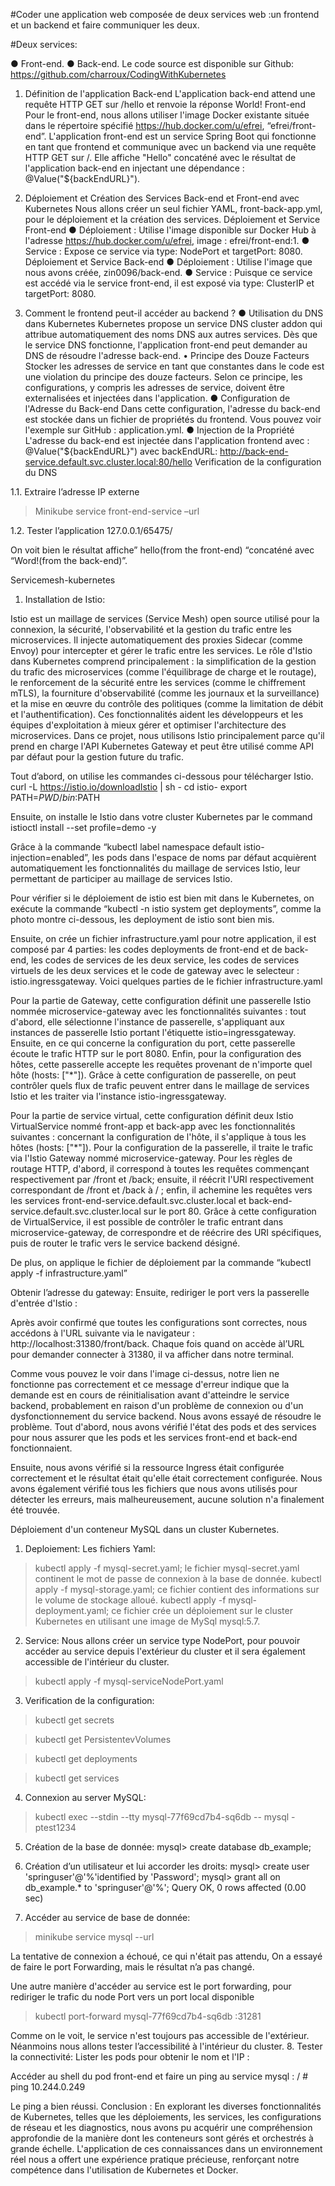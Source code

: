 #Coder une application web composée de deux services web :un frontend et un backend et faire communiquer les deux.

#Deux services:

●	Front-end.
●	Back-end.
Le code source est disponible sur Github:
https://github.com/charroux/CodingWithKubernetes

1.	Définition de l'application
Back-end
L'application back-end attend une requête HTTP GET sur /hello et renvoie la réponse World!
Front-end
Pour le front-end, nous allons utiliser l'image Docker existante située dans le répertoire spécifié https://hub.docker.com/u/efrei, “efrei/front-end”.
L'application front-end est un service Spring Boot qui fonctionne en tant que frontend et communique avec un backend via une requête HTTP GET sur /. Elle affiche "Hello" concaténé avec le résultat de l'application back-end en injectant une dépendance : @Value("${backEndURL}").
2.	Déploiement et Création des Services Back-end et Front-end avec Kubernetes
Nous allons créer un seul fichier YAML, front-back-app.yml, pour le déploiement et la création des services.
Déploiement et Service Front-end
●	Déploiement : Utilise l'image disponible sur Docker Hub à l'adresse https://hub.docker.com/u/efrei, image : efrei/front-end:1.
●	Service : Expose ce service via type: NodePort et targetPort: 8080.
Déploiement et Service Back-end
●	Déploiement : Utilise l'image que nous avons créée, zin0096/back-end.
●	Service : Puisque ce service est accédé via le service front-end, il est exposé via type: ClusterIP et targetPort: 8080.

 
3.	Comment le frontend peut-il accéder au backend ?
●	Utilisation du DNS dans Kubernetes
Kubernetes propose un service DNS cluster addon qui attribue automatiquement des noms DNS aux autres services. Dès que le service DNS fonctionne, l'application front-end peut demander au DNS de résoudre l'adresse back-end.
•	Principe des Douze Facteurs
Stocker les adresses de service en tant que constantes dans le code est une violation du principe des douze facteurs. Selon ce principe, les configurations, y compris les adresses de service, doivent être externalisées et injectées dans l'application.
●	Configuration de l'Adresse du Back-end
Dans cette configuration, l'adresse du back-end est stockée dans un fichier de propriétés du frontend. Vous pouvez voir l'exemple sur GitHub : application.yml.
●	Injection de la Propriété
L'adresse du back-end est injectée dans l'application frontend avec :
@Value("${backEndURL}") avec 
backEndURL: http://back-end-service.default.svc.cluster.local:80/hello
Verification de la configuration du DNS

 
1.1.	Extraire l’adresse IP externe
>Minikube service front-end-service –url 
 
1.2.	Tester l’application
127.0.0.1/65475/
 
On voit bien le résultat affiche” hello(from the front-end) “concaténé avec “Word!(from the back-end)”.


Servicemesh-kubernetes
1.	Installation de Istio:

Istio est un maillage de services (Service Mesh) open source utilisé pour la connexion, la sécurité, l'observabilité et la gestion du trafic entre les microservices. Il injecte automatiquement des proxies Sidecar (comme Envoy) pour intercepter et gérer le trafic entre les services. 
Le rôle d'Istio dans Kubernetes comprend principalement : la simplification de la gestion du trafic des microservices (comme l'équilibrage de charge et le routage), le renforcement de la sécurité entre les services (comme le chiffrement mTLS), la fourniture d'observabilité (comme les journaux et la surveillance) et la mise en œuvre du contrôle des politiques (comme la limitation de débit et l'authentification). 
Ces fonctionnalités aident les développeurs et les équipes d'exploitation à mieux gérer et optimiser l'architecture des microservices.
Dans ce projet, nous utilisons Istio principalement parce qu'il prend en charge l'API Kubernetes Gateway et peut être utilisé comme API par défaut pour la gestion future du trafic.


Tout d’abord, on utilise les commandes ci-dessous pour télécharger Istio.
curl -L https://istio.io/downloadIstio | sh -
cd istio-<version>
export PATH=$PWD/bin:$PATH

Ensuite, on installe le Istio dans votre cluster Kubernetes par le command istioctl install --set profile=demo -y

Grâce à la commande “kubectl label namespace default istio-injection=enabled”, les pods dans l'espace de noms par défaut acquièrent automatiquement les fonctionnalités du maillage de services Istio, leur permettant de participer au maillage de services Istio. 

Pour vérifier si le déploiement de istio est bien mit dans le Kubernetes, on exécute la commande “kubectl -n istio system get deployments”, comme la photo montre ci-dessous, les deployment de istio sont bien mis.
 

Ensuite, on crée un fichier infrastructure.yaml pour notre application, il est composé par 4 parties: les codes deployments de front-end et de back-end, les codes de services de les deux service, les codes de services virtuels de les deux services et le code de gateway avec le selecteur : istio.ingressgateway.
Voici quelques parties de le fichier infrastructure.yaml
  
  

Pour la partie de Gateway, cette configuration définit une passerelle Istio nommée microservice-gateway avec les fonctionnalités suivantes : tout d'abord, elle sélectionne l'instance de passerelle, s'appliquant aux instances de passerelle Istio portant l'étiquette istio=ingressgateway. Ensuite, en ce qui concerne la configuration du port, cette passerelle écoute le trafic HTTP sur le port 8080. Enfin, pour la configuration des hôtes, cette passerelle accepte les requêtes provenant de n'importe quel hôte (hosts: ["*"]). Grâce à cette configuration de passerelle, on peut contrôler quels flux de trafic peuvent entrer dans le maillage de services Istio et les traiter via l'instance istio-ingressgateway.

Pour la partie de service virtual, cette configuration définit deux Istio VirtualService nommé front-app et back-app avec les fonctionnalités suivantes : concernant la configuration de l'hôte, il s'applique à tous les hôtes (hosts: ["*"]). Pour la configuration de la passerelle, il traite le trafic via l'Istio Gateway nommé microservice-gateway. Pour les règles de routage HTTP, d'abord, il correspond à toutes les requêtes commençant respectivement par /front et /back; ensuite, il réécrit l'URI respectivement correspondant de /front et /back à / ; enfin, il achemine les requêtes vers les services front-end-service.default.svc.cluster.local et back-end-service.default.svc.cluster.local sur le port 80. Grâce à cette configuration de VirtualService, il est possible de contrôler le trafic entrant dans microservice-gateway, de correspondre et de réécrire des URI spécifiques, puis de router le trafic vers le service backend désigné.

De plus, on applique le fichier de déploiement par la commande “kubectl apply -f infrastructure.yaml”
 


Obtenir l’adresse du gateway:
Ensuite, rediriger le port vers la passerelle d'entrée d'Istio :
 

Après avoir confirmé que toutes les configurations sont correctes, nous accédons à l'URL suivante via le navigateur : http://localhost:31380/front/back.
Chaque fois quand on accède àl’URL pour demander connecter à 31380, il va afficher dans notre terminal.
 

 
Comme vous pouvez le voir dans l'image ci-dessus, notre lien ne fonctionne pas correctement et ce message d'erreur indique que la demande est en cours de réinitialisation avant d'atteindre le service backend, probablement en raison d'un problème de connexion ou d'un dysfonctionnement du service backend.
Nous avons essayé de résoudre le problème. Tout d'abord, nous avons vérifié l'état des pods et des services pour nous assurer que les pods et les services front-end et back-end fonctionnaient.
 

Ensuite, nous avons vérifié si la ressource Ingress était configurée correctement et le résultat était qu'elle était correctement configurée.
Nous avons également vérifié tous les fichiers que nous avons utilisés pour détecter les erreurs, mais malheureusement, aucune solution n'a finalement été trouvée.

 




























Déploiement d'un conteneur MySQL dans un cluster Kubernetes.
1.	Deploiement:
Les fichiers Yaml:
>kubectl apply -f mysql-secret.yaml; le fichier mysql-secret.yaml continent le mot de passe de connexion à la base de donnée.
>kubectl apply -f mysql-storage.yaml; ce fichier contient des informations sur le volume de stockage alloué.
>kubectl apply -f mysql-deployment.yaml; ce fichier crée un déploiement sur le cluster Kubernetes en utilisant une image de MySql mysql:5.7.
2.	Service:
Nous allons créer un service type NodePort, pour pouvoir accéder au service depuis l'extérieur du cluster et il sera également accessible de l'intérieur du cluster.
>kubectl apply -f mysql-serviceNodePort.yaml
3.	Verification de la configuration:
>kubectl get secrets
 

>kubectl get PersistentevVolumes
 
>kubectl get deployments
 
>kubectl get services
 
4.	Connexion au server MySQL:
>kubectl exec --stdin --tty mysql-77f69cd7b4-sq6db -- mysql -ptest1234
5.	Création de la base de donnée:
mysql> create database db_example;
6.	Création d’un utilisateur et lui accorder les droits:
mysql> create user 'springuser'@'%'identified by 'Password';
mysql> grant all on db_example.* to 'springuser'@'%';
Query OK, 0 rows affected (0.00 sec)
 
7.	Accéder au service de base de donnée:
>minikube service mysql --url
 
La tentative de connexion a échoué, ce qui n'était pas attendu,
On a essayé de faire le port Forwarding, mais le résultat n’a pas changé.

Une autre manière d'accéder au service est le port forwarding, pour rediriger le trafic du node Port vers un port local disponible

>kubectl port-forward mysql-77f69cd7b4-sq6db :31281

 

Comme on le voit, le service n'est toujours pas accessible de l'extérieur.
Néanmoins nous allons tester l’accessibilité à l'intérieur du cluster.
8.	Tester la connectivité:
Lister les pods pour obtenir le nom et l'IP :
 

Accéder au shell du pod front-end  et faire un ping au service mysql :
/ # ping 10.244.0.249
 

Le ping a bien réussi.
Conclusion :
En explorant les diverses fonctionnalités de Kubernetes, telles que les déploiements, les services, les configurations de réseau et les diagnostics, nous avons pu acquérir une compréhension approfondie de la manière dont les conteneurs sont gérés et orchestrés à grande échelle. L'application de ces connaissances dans un environnement réel nous a offert une expérience pratique précieuse, renforçant notre compétence dans l'utilisation de Kubernetes et Docker.
